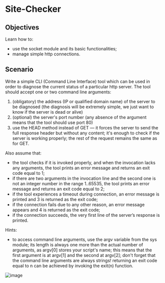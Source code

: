 # Site-Checker

## Objectives
Learn how to:

* use the socket module and its basic functionalities;
* manage simple http connections.

## Scenario

Write a simple CLI (Command Line Interface) tool which can be used in order to diagnose the current status of a particular http server. The tool should accept one or two command line arguments:

1. (obligatory) the address (IP or qualified domain name) of the server to be diagnosed (the diagnosis will be extremely simple, we just want to know if the server is dead or alive)
2. (optional) the server's port number (any absence of the argument means that the tool should use port 80)
3. use the HEAD method instead of GET — it forces the server to send the full response header but without any content; it's enough to check if the server is working properly; the rest of the request remains the same as for GET.

Also assume that:

* the tool checks if it is invoked properly, and when the invocation lacks any arguments, the tool prints an error message and returns an exit code equal to 1;
* if there are two arguments in the invocation line and the second one is not an integer number in the range 1..65535, the tool prints an error message and returns an exit code equal to 2;
* if the tool experiences a timeout during connection, an error message is printed and 3 is returned as the exit code;
* if the connection fails due to any other reason, an error message appears and 4 is returned as the exit code;
* if the connection succeeds, the very first line of the server’s response is printed.

Hints:

* to access command line arguments, use the argv variable from the sys module; its length is always one more than the actual number of arguments, as argv[0] stores your script's name; this means that the first argument is at argv[1] and the second at argv[2]; don't forget that the command line arguments are always strings!
returning an exit code equal to n can be achieved by invoking the exit(n) function.

![image](https://github.com/user-attachments/assets/c51c8999-6f7d-4e7d-a29f-c05d4e09f33b)
